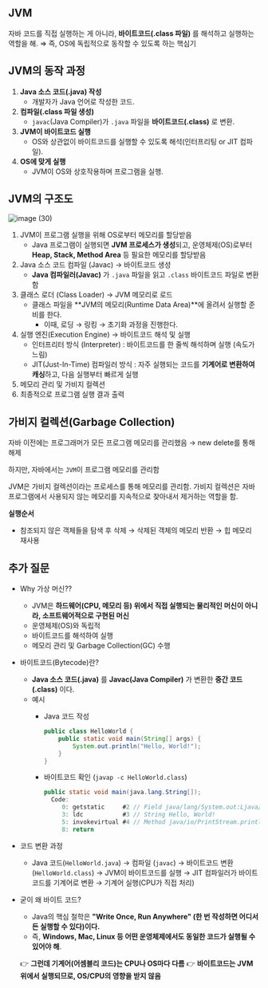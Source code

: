 ## JVM

자바 코드를 직접 실행하는 게 아니라, **바이트코드(.class 파일)** 를 해석하고 실행하는 역할을 해.
⇒ 즉, OS에 독립적으로 동작할 수 있도록 하는 핵심기 

## JVM의 동작 과정

1. **Java 소스 코드(.java) 작성**
    - 개발자가 Java 언어로 작성한 코드.
2. **컴파일(.class 파일 생성)**
    - `javac`(Java Compiler)가 `.java` 파일을 **바이트코드(.class)** 로 변환.
3. **JVM이 바이트코드 실행**
    - OS와 상관없이 바이트코드를 실행할 수 있도록 해석(인터프리팅 or JIT 컴파일).
4. **OS에 맞게 실행**
    - JVM이 OS와 상호작용하며 프로그램을 실행.

## JVM의 구조도

![image (30)](https://github.com/user-attachments/assets/36e1e1cb-8454-45c5-ac81-dfdece0469fc)


1. JVM이 프로그램 실행을 위해 OS로부터 메모리를 할당받음
    - Java 프로그램이 실행되면 **JVM 프로세스가 생성**되고, 운영체제(OS)로부터 **Heap, Stack, Method Area** 등 필요한 메모리를 할당받음
2. Java 소스 코드 컴파일 (Javac) → 바이트코드 생성
    - **Java 컴파일러(Javac)** 가 `.java` 파일을 읽고 `.class` 바이트코드 파일로 변환함
3. 클래스 로더 (Class Loader) → JVM 메모리로 로드
    - 클래스 파일을 **JVM의 메모리(Runtime Data Area)**에 올려서 실행할 준비를 한다.
        - 이때, 로딩 → 링킹 → 초기화 과정을 진행한다.
4. 실행 엔진(Execution Engine) → 바이트코드 해석 및 실행
    - 인터프리터 방식 (Interpreter) : 바이트코드를 한 줄씩 해석하며 실행 (속도가 느림)
    - JIT(Just-In-Time) 컴파일러 방식 : 자주 실행되는 코드를 **기계어로 변환하여 캐싱**하고, 다음 실행부터 빠르게 실행
5. 메모리 관리 및 가비지 컬렉션
6. 최종적으로 프로그램 실행 결과 출력

## **가비지 컬렉션(Garbage Collection)**

자바 이전에는 프로그래머가 모든 프로그램 메모리를 관리했음 → new delete를 통해 해제

하지만, 자바에서는 `JVM`이 프로그램 메모리를 관리함

JVM은 가비지 컬렉션이라는 프로세스를 통해 메모리를 관리함. 가비지 컬렉션은 자바 프로그램에서 사용되지 않는 메모리를 지속적으로 찾아내서 제거하는 역할을 함.

**실행순서**

- 참조되지 않은 객체들을 탐색 후 삭제 → 삭제된 객체의 메모리 반환 → 힙 메모리 재사용

## 추가 질문

- Why 가상 머신??
    - JVM은 **하드웨어(CPU, 메모리 등) 위에서 직접 실행되는 물리적인 머신이 아니라, 소프트웨어적으로 구현된 머신**
    - 운영체제(OS)와 독립적
    - 바이트코드를 해석하여 실행
    - 메모리 관리 및 Garbage Collection(GC) 수행

- 바이트코드(Bytecode)란?
    - **Java 소스 코드(.java)** 를 **Javac(Java Compiler)** 가 변환한 **중간 코드(.class)** 이다.
    - 예시
        - Java 코드 작성
            
            ```java
            public class HelloWorld {
                public static void main(String[] args) {
                    System.out.println("Hello, World!");
                }
            }
            ```
            
        - 바이트코드 확인 (`javap -c HelloWorld.class`)
            
            ```java
            public static void main(java.lang.String[]);
              Code:
                 0: getstatic     #2 // Field java/lang/System.out:Ljava/io/PrintStream;
                 3: ldc           #3 // String Hello, World!
                 5: invokevirtual #4 // Method java/io/PrintStream.println:(Ljava/lang/String;)V
                 8: return
            
            ```
            
- 코드 변환 과정
    - Java 코드(`HelloWorld.java`) → 컴파일 (`javac`) → 바이트코드 변환(`HelloWorld.class`) → JVM이 바이트코드를 실행 → JIT 컴파일러가 바이트코드를 기계어로 변환 → 기계어 실행(CPU가 직접 처리)

- 굳이 왜 바이트 코드?
    - Java의 핵심 철학은 **"Write Once, Run Anywhere" (한 번 작성하면 어디서든 실행할 수 있다)이다.**
    - 즉, **Windows, Mac, Linux 등 어떤 운영체제에서도 동일한 코드가 실행될 수 있어야 해**.
    
    👉 **그런데 기계어(어셈블리 코드)는 CPU나 OS마다 다름**
    👉 **바이트코드는 JVM 위에서 실행되므로, OS/CPU의 영향을 받지 않음**
